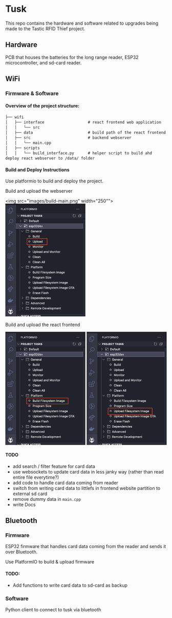 # Tusk

This repo contains the hardware and software related to upgrades being made to the Tastic RFID Thief project.

## Hardware

PCB that houses the batteries for the long range reader, ESP32 microcontroller, and sd-card reader.

## WiFi

### Firmware & Software

#### Overview of the project structure:

```
├── wifi
│   ├── interface					# react frontend web application
│   │   └── src
│   ├── data						# build path of the react frontend
│   ├── src							# backend webserver
│   │   └── main.cpp
│   ├── scripts
│   │   └── build_interface.py		# helper script to build ahd deploy react webserver to /data/ folder
```

#### Build and Deploy Instructions

Use platformio to build and deploy the project.

Build and upload the webserver

<img src="images/build-main.png" width="250"">
<img src="images/upload-main.png" width="250">

Build and upload the react frontend 

<img src="images/build-filesystem.png" width="250">
<img src="images/upload-filesystem.png" width="250">

#### TODO

- add search / filter feature for card data
- use websockets to update card data in less janky way (rather than read entire file everytime?)
- add code to handle card data coming from reader
- switch from writing card data to littlefs in frontend website partition to external sd card
- remove dummy data in `main.cpp`
- write Docs

## Bluetooth

### Firmware

ESP32 firmware that handles card data coming from the reader and sends it over Bluetooth.

Use PlatformIO to build & upload firmware

#### TODO:

- Add functions to write card data to sd-card as backup

### Software

Python client to connect to tusk via bluetooth
